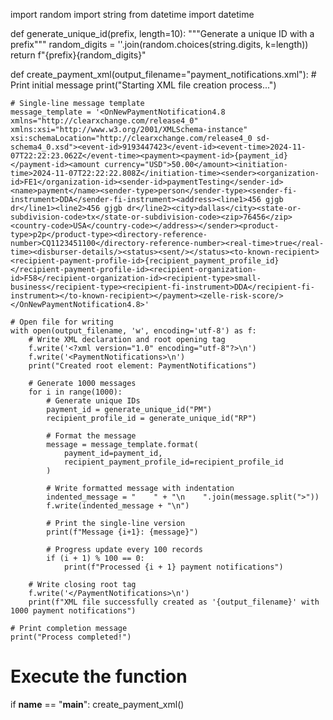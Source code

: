 import random
import string
from datetime import datetime

def generate_unique_id(prefix, length=10):
    """Generate a unique ID with a prefix"""
    random_digits = ''.join(random.choices(string.digits, k=length))
    return f"{prefix}{random_digits}"

def create_payment_xml(output_filename="payment_notifications.xml"):
    # Print initial message
    print("Starting XML file creation process...")
    
    # Single-line message template
    message_template = '<OnNewPaymentNotification4.8 xmlns="http://clearxchange.com/release4_0" xmlns:xsi="http://www.w3.org/2001/XMLSchema-instance" xsi:schemaLocation="http://clearxchange.com/release4_0 sd-schema4_0.xsd"><event-id>9193447423</event-id><event-time>2024-11-07T22:22:23.062Z</event-time><payment><payment-id>{payment_id}</payment-id><amount currency="USD">50.00</amount><initiation-time>2024-11-07T22:22:22.808Z</initiation-time><sender><organization-id>FE1</organization-id><sender-id>paymentTesting</sender-id><name>payment</name><sender-type>person</sender-type><sender-fi-instrument>DDA</sender-fi-instrument><address><line1>456 gjgb dr</line1><line2>456 gjgb dr</line2><city>dallas</city><state-or-subdivision-code>tx</state-or-subdivision-code><zip>76456</zip><country-code>USA</country-code></address></sender><product-type>p2p</product-type><directory-reference-number>CQ1123451100</directory-reference-number><real-time>true</real-time><disburser-details/><status><sent/></status><to-known-recipient><recipient-payment-profile-id>{recipient_payment_profile_id}</recipient-payment-profile-id><recipient-organization-id>F58</recipient-organization-id><recipient-type>small-business</recipient-type><recipient-fi-instrument>DDA</recipient-fi-instrument></to-known-recipient></payment><zelle-risk-score/></OnNewPaymentNotification4.8>'
    
    # Open file for writing
    with open(output_filename, 'w', encoding='utf-8') as f:
        # Write XML declaration and root opening tag
        f.write('<?xml version="1.0" encoding="utf-8"?>\n')
        f.write('<PaymentNotifications>\n')
        print("Created root element: PaymentNotifications")
        
        # Generate 1000 messages
        for i in range(1000):
            # Generate unique IDs
            payment_id = generate_unique_id("PM")
            recipient_profile_id = generate_unique_id("RP")
            
            # Format the message
            message = message_template.format(
                payment_id=payment_id,
                recipient_payment_profile_id=recipient_profile_id
            )
            
            # Write formatted message with indentation
            indented_message = "    " + "\n    ".join(message.split(">"))
            f.write(indented_message + "\n")
            
            # Print the single-line version
            print(f"Message {i+1}: {message}")
            
            # Progress update every 100 records
            if (i + 1) % 100 == 0:
                print(f"Processed {i + 1} payment notifications")
        
        # Write closing root tag
        f.write('</PaymentNotifications>\n')
        print(f"XML file successfully created as '{output_filename}' with 1000 payment notifications")
    
    # Print completion message
    print("Process completed!")

# Execute the function
if __name__ == "__main__":
    create_payment_xml()
